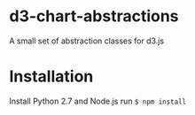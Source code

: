 d3-chart-abstractions
=====================

A small set of abstraction classes for d3.js

Installation
============
Install Python 2.7 and Node.js
run `$ npm install`